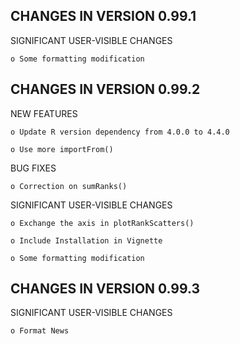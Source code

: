 
CHANGES IN VERSION 0.99.1
-------------------------

SIGNIFICANT USER-VISIBLE CHANGES

    o Some formatting modification


CHANGES IN VERSION 0.99.2
-------------------------

NEW FEATURES

    o Update R version dependency from 4.0.0 to 4.4.0
    
    o Use more importFrom()

BUG FIXES

    o Correction on sumRanks()

SIGNIFICANT USER-VISIBLE CHANGES

    o Exchange the axis in plotRankScatters()

    o Include Installation in Vignette

    o Some formatting modification
    

CHANGES IN VERSION 0.99.3
-------------------------

SIGNIFICANT USER-VISIBLE CHANGES

    o Format News




